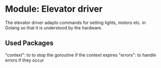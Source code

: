 Module: Elevator driver
======================
The elevator driver adapts commands for setting lights, motors etc. in Golang so that it is understood by the hardware.

Used Packages
--------------
"context": 	to to stop the goroutine if the context expires
"errors":	to handle errors if they occur
